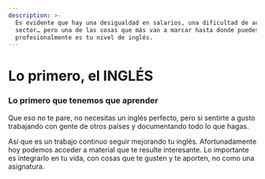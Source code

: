 ```yaml
---
description: >-
  Es evidente que hay una desigualdad en salarios, una dificultad de acceso al
  sector… pero una de las cosas que más van a marcar hasta donde puedes llegar
  profesionalmente es tu nivel de inglés.
---
```


# Lo primero, el INGLÉS

### Lo primero que tenemos que aprender

Que eso no te pare, no necesitas un inglés perfecto, pero si sentirte a gusto trabajando con gente de otros países y documentando todo lo que hagas.

Así que es un trabajo continuo seguir mejorando tu inglés. Afortunadamente hoy podemos acceder a material que te resulte interesante. Lo importante es integrarlo en tu vida, con cosas que te gusten y te aporten, no como una asignatura.
